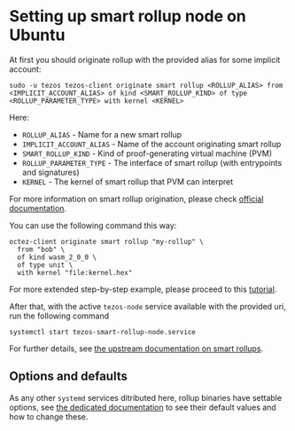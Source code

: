 <!--
   - SPDX-FileCopyrightText: 2022 Oxhead Alpha
   - SPDX-License-Identifier: LicenseRef-MIT-OA
   -->

# Setting up smart rollup node on Ubuntu

At first you should originate rollup with the provided alias for some implicit account:
```
sudo -u tezos tezos-client originate smart rollup <ROLLUP_ALIAS> from <IMPLICIT_ACCOUNT_ALIAS> of kind <SMART_ROLLUP_KIND> of type <ROLLUP_PARAMETER_TYPE> with kernel <KERNEL>
```
Here:
* `ROLLUP_ALIAS` - Name for a new smart rollup
* `IMPLICIT_ACCOUNT_ALIAS` - Name of the account originating smart rollup
* `SMART_ROLLUP_KIND` - Kind of proof-generating virtual machine (PVM)
* `ROLLUP_PARAMETER_TYPE` - The interface of smart rollup (with entrypoints and signatures)
* `KERNEL` - The kernel of smart rollup that PVM can interpret

For more information on smart rollup origination, please check [official documentation](https://tezos.gitlab.io/alpha/smart_rollups.html#origination).

You can use the following command this way:

```
octez-client originate smart rollup "my-rollup" \
  from "bob" \
  of kind wasm_2_0_0 \
  of type unit \
  with kernel "file:kernel.hex"
```

For more extended step-by-step example, please proceed to this [tutorial](https://www.marigold.dev/post/originating-a-smart-rollup).

After that, with the active `tezos-node` service available with the provided uri, run the following command
```
systemctl start tezos-smart-rollup-node.service
```

For further details, see [the upstream documentation on smart rollups](http://tezos.gitlab.io/active/smart_rollups.html).

## Options and defaults

As any other `systemd` services ditributed here, rollup binaries have settable
options, see [the dedicated documentation](./configuration.md) to see their
default values and how to change these.
